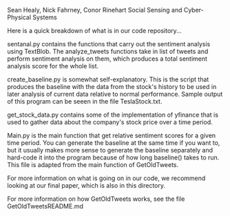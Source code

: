 Sean Healy, Nick Fahrney, Conor Rinehart
Social Sensing and Cyber-Physical Systems

Here is a quick breakdown of what is in our code repository...

sentanal.py contains the functions that carry out the sentiment analysis using TextBlob. The analyze_tweets functions take in list of tweets and perform sentiment analysis on them, which produces a total sentiment analysis score for the whole list. 

create_baseline.py is somewhat self-explanatory. This is the script that produces the baseline with the data from the stock's history to be used in later analysis of current data relative to normal performance. Sample output of this program can be seeen in the file TeslaStock.txt.

get_stock_data.py contains some of the implementation of yfinance that is used to gather data about the company's stock price over a time period.

Main.py is the main function that get relative sentiment scores for a given time period. You can generate the baseline at the same time if you want to, but it usually makes more sense to generate the baseline separately and hard-code it into the program because of how long baseline() takes to run. This file is adapted from the main function of GetOldTweets.

For more information on what is going on in our code, we recommend looking at our final paper, which is also in this directory.

For more information on how GetOldTweets works, see the file GetOldTweetsREADME.md
